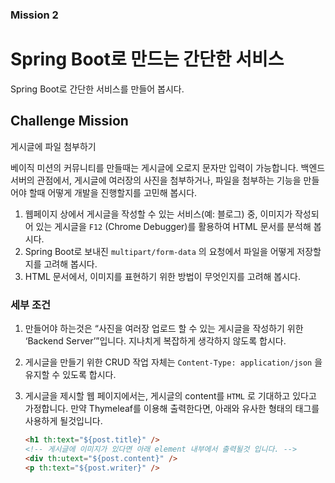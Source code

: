 ### Mission 2


# Spring Boot로 만드는 간단한 서비스

Spring Boot로 간단한 서비스를 만들어 봅시다.

## Challenge Mission

게시글에 파일 첨부하기

베이직 미션의 커뮤니티를 만들때는 게시글에 오로지 문자만 입력이 가능합니다. 백엔드 서버의 관점에서, 게시글에 여러장의 사진을 첨부하거나, 파일을 첨부하는 기능을 만들어야 할때 어떻게 개발을 진행할지를 고민해 봅시다.

1. 웹페이지 상에서 게시글을 작성할 수 있는 서비스(예: 블로그) 중, 이미지가 작성되어 있는 게시글을 `F12` (Chrome Debugger)를 활용하여 HTML 문서를 분석해 봅시다.
2. Spring Boot로 보내진 `multipart/form-data` 의 요청에서 파일을 어떻게 저장할지를 고려해 봅시다.
3. HTML 문서에서, 이미지를 표현하기 위한 방법이 무엇인지를 고려해 봅시다.

### 세부 조건

1. 만들어야 하는것은 “사진을 여러장 업로드 할 수 있는 게시글을 작성하기 위한 ‘Backend Server’”입니다. 지나치게 복잡하게 생각하지 않도록 합시다.
2. 게시글을 만들기 위한 CRUD 작업 자체는 `Content-Type: application/json` 을 유지할 수 있도록 합시다.
3. 게시글을 제시할 웹 페이지에서는, 게시글의 content를 `HTML` 로 기대하고 있다고 가정합니다. 만약 Thymeleaf를 이용해 출력한다면, 아래와 유사한 형태의 태그를 사용하게 될것입니다.
    
    ```html
    <h1 th:text="${post.title}" />
    <!-- 게시글에 이미지가 있다면 아래 element 내부에서 출력될것 입니다. -->
    <div th:utext="${post.content}" /> 
    <p th:text="${post.writer}" />
    ```
